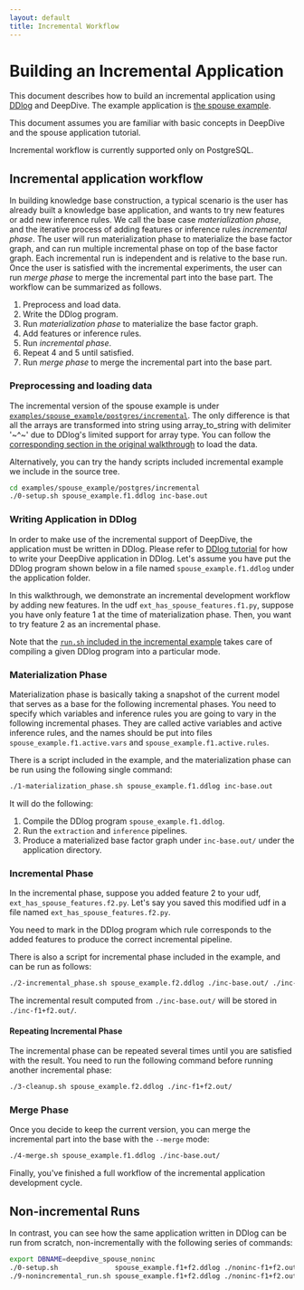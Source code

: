 ```yaml
---
layout: default
title: Incremental Workflow
---
```


# Building an Incremental Application

This document describes how to build an incremental application using [DDlog][] and
DeepDive. The example application is [the spouse example](../basics/walkthrough/walkthrough.html).

This document assumes you are familiar with basic concepts in DeepDive and the
spouse application tutorial.

Incremental workflow is currently supported only on PostgreSQL.

## Incremental application workflow

In building knowledge base construction, a typical scenario is the user has
already built a knowledge base application, and wants to try new features or add
new inference rules. We call the base case *materialization phase*, and the iterative process
of adding features or inference rules *incremental phase*. The user will run materialization
phase to materialize the base factor graph, and can run multiple incremental
phase on top of the base factor  graph. Each incremental run is independent and
is relative to the base run. Once the user is satisfied with the incremental
experiments, the user can run  *merge phase* to merge the incremental part into
the base part. The workflow can be summarized as follows.

1. Preprocess and load data.
2. Write the DDlog program.
3. Run *materialization phase* to materialize the base factor graph.
4. Add features or inference rules.
5. Run *incremental phase*.
6. Repeat 4 and 5 until satisfied.
7. Run *merge phase* to merge the incremental part into the base part.


### Preprocessing and loading data

The incremental version of the spouse example is under [`examples/spouse_example/postgres/incremental`](https://github.com/HazyResearch/deepdive/tree/master/examples/spouse_example/postgres/incremental).
The only difference is that all the arrays are transformed into string using array_to_string with delimiter '~^~' due to DDlog's limited support for array type.
You can follow the [corresponding section in the original walkthrough](../basics/walkthrough/walkthrough.html#loading_data) to load the data.

Alternatively, you can try the handy scripts included incremental example we include in the source tree.

```bash
cd examples/spouse_example/postgres/incremental
./0-setup.sh spouse_example.f1.ddlog inc-base.out
```


### Writing Application in DDlog

In order to make use of the incremental support of DeepDive, the application must be written in DDlog.
Please refer to [DDlog tutorial][DDlog] for how to write your DeepDive application in DDlog.
Let's assume you have put the DDlog program shown below in a file named `spouse_example.f1.ddlog` under the application folder.

<script src="https://gist-it.appspot.com/github.com/HazyResearch/deepdive/blob/master/examples/spouse_example/postgres/incremental/spouse_example.f1.ddlog?footer=minimal">
</script>

In this walkthrough, we demonstrate an incremental development workflow by adding new features.
In the udf `ext_has_spouse_features.f1.py`, suppose you have only feature 1 at the time of materialization phase.
Then, you want to try feature 2 as an incremental phase.

Note that the [`run.sh` included in the incremental example](https://github.com/HazyResearch/deepdive/blob/master/examples/spouse_example/postgres/incremental/run.sh) takes care of compiling a given DDlog program into a particular mode.


### Materialization Phase

Materialization phase is basically taking a snapshot of the current model that serves as a base for the following incremental phases.
You need to specify which variables and inference rules you are going to vary in the following incremental phases.
They are called active variables and active inference rules, and the names should be put into files `spouse_example.f1.active.vars` and `spouse_example.f1.active.rules`.

<script src="https://gist-it.appspot.com/github.com/HazyResearch/deepdive/blob/master/examples/spouse_example/postgres/incremental/spouse_example.f1.active.vars?footer=minimal">
</script>

<script src="https://gist-it.appspot.com/github.com/HazyResearch/deepdive/blob/master/examples/spouse_example/postgres/incremental/spouse_example.f1.active.rules?footer=minimal">
</script>

There is a script included in the example, and the materialization phase can be run using the following single command:
```bash
./1-materialization_phase.sh spouse_example.f1.ddlog inc-base.out
```

It will do the following:
1. Compile the DDlog program `spouse_example.f1.ddlog`.
2. Run the `extraction` and `inference` pipelines.
3. Produce a materialized base factor graph under `inc-base.out/` under the application directory.


### Incremental Phase

In the incremental phase, suppose you added feature 2 to your udf, `ext_has_spouse_features.f2.py`.
Let's say you saved this modified udf in a file named `ext_has_spouse_features.f2.py`.

<script src="https://gist-it.appspot.com/github.com/HazyResearch/deepdive/blob/master/examples/spouse_example/postgres/incremental/udf/ext_has_spouse_features.f2.py?footer=minimal&slice=27:39">
</script>


You need to mark in the DDlog program which rule corresponds to the added features to produce the correct incremental pipeline.

<script src="https://gist-it.appspot.com/github.com/HazyResearch/deepdive/blob/master/examples/spouse_example/postgres/incremental/spouse_example.f2.ddlog?footer=minimal&slice=58:65">
</script>


There is also a script for incremental phase included in the example, and can be run as follows:

```bash
./2-incremental_phase.sh spouse_example.f2.ddlog ./inc-base.out/ ./inc-f1+f2.out/
```

The incremental result computed from `./inc-base.out/` will be stored in `./inc-f1+f2.out/`.


#### Repeating Incremental Phase

The incremental phase can be repeated several times until you are satisfied with the result.
You need to run the following command before running another incremental phase:

```bash
./3-cleanup.sh spouse_example.f2.ddlog ./inc-f1+f2.out/
```


### Merge Phase

Once you decide to keep the current version, you can merge the incremental part into the base with the `--merge` mode:

```bash
./4-merge.sh spouse_example.f1.ddlog ./inc-base.out/
```

Finally, you've finished a full workflow of the incremental application development cycle.


## Non-incremental Runs

In contrast, you can see how the same application written in DDlog can be run from scratch, non-incrementally with the following series of commands:

```bash
export DBNAME=deepdive_spouse_noninc
./0-setup.sh              spouse_example.f1+f2.ddlog ./noninc-f1+f2.out/
./9-nonincremental_run.sh spouse_example.f1+f2.ddlog ./noninc-f1+f2.out/
```


[DDlog]: ../basics/ddlog.html

